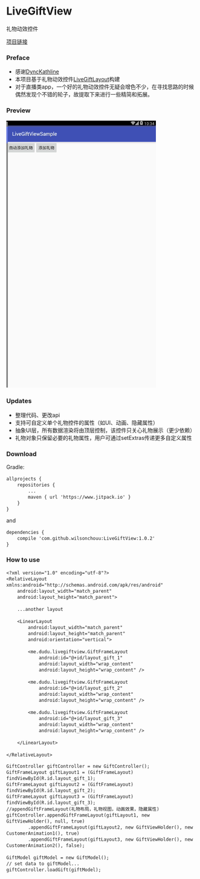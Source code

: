 # LiveGiftView
礼物动效控件

[项目链接](https://github.com/wilsonchouu/LiveGiftView)

### Preface

- 感谢[DyncKathline](https://github.com/DyncKathline)
- 本项目基于礼物动效控件[LiveGiftLayout](https://github.com/DyncKathline/LiveGiftLayout)构建
- 对于直播类app，一个好的礼物动效控件无疑会增色不少，在寻找思路的时候偶然发现个不错的轮子，故提取下来进行一些精简和拓展。

### Preview

![image](https://github.com/wilsonchouu/LiveGiftView/blob/master/screenshot/screenshot.gif?raw=true) 

### Updates

- 整理代码、更改api
- 支持可自定义单个礼物控件的属性（如UI、动画、隐藏属性）
- 抽象UI层，所有数据渲染将由顶层控制，该控件只关心礼物展示（更少依赖）
- 礼物对象只保留必要的礼物属性，用户可通过setExtras传递更多自定义属性

### Download

Gradle:
```
allprojects {
	repositories {
		...
		maven { url 'https://www.jitpack.io' }
	}
}
```
and
```
dependencies {
	compile 'com.github.wilsonchouu:LiveGiftView:1.0.2'
}
```

### How to use

```
<?xml version="1.0" encoding="utf-8"?>
<RelativeLayout xmlns:android="http://schemas.android.com/apk/res/android"
    android:layout_width="match_parent"
    android:layout_height="match_parent">

    ...another layout

    <LinearLayout
        android:layout_width="match_parent"
        android:layout_height="match_parent"
        android:orientation="vertical">

        <me.dudu.livegiftview.GiftFrameLayout
            android:id="@+id/layout_gift_1"
            android:layout_width="wrap_content"
            android:layout_height="wrap_content" />

        <me.dudu.livegiftview.GiftFrameLayout
            android:id="@+id/layout_gift_2"
            android:layout_width="wrap_content"
            android:layout_height="wrap_content" />

        <me.dudu.livegiftview.GiftFrameLayout
            android:id="@+id/layout_gift_3"
            android:layout_width="wrap_content"
            android:layout_height="wrap_content" />

    </LinearLayout>

</RelativeLayout>
```
```
GiftController giftController = new GiftController();
GiftFrameLayout giftLayout1 = (GiftFrameLayout) findViewById(R.id.layout_gift_1);
GiftFrameLayout giftLayout2 = (GiftFrameLayout) findViewById(R.id.layout_gift_2);
GiftFrameLayout giftLayout3 = (GiftFrameLayout) findViewById(R.id.layout_gift_3);
//appendGiftFrameLayout(礼物布局，礼物视图，动画效果，隐藏属性)
giftController.appendGiftFrameLayout(giftLayout1, new GiftViewHolder(), null, true)
        .appendGiftFrameLayout(giftLayout2, new GiftViewHolder(), new CustomerAnimation1(), true)
        .appendGiftFrameLayout(giftLayout3, new GiftViewHolder(), new CustomerAnimation2(), false);

GiftModel giftModel = new GiftModel();
// set data to giftModel...
giftController.loadGift(giftModel);
```